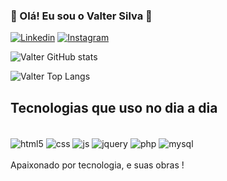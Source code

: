 ### 👋 Olá! Eu sou o Valter Silva 🚀
[![Linkedin](https://img.shields.io/badge/LinkedIn-0077B5?style=for-the-badge&logo=linkedin&logoColor=white)](https://www.linkedin.com/in/valter-silva-eng/)
[![Instagram](https://img.shields.io/badge/Instagram-E4405F?style=for-the-badge&logo=instagram&logoColor=white)](https://www.instagram.com/vvvdss.s/)

![Valter GitHub stats](https://github-readme-stats.vercel.app/api?username=ValterVS&show_icons=true&theme=radical)

![Valter Top Langs](https://github-readme-stats.vercel.app/api/top-langs/?username=ValterVS&layout=compact)

##  Tecnologias que uso no dia a dia

<div style="display:inline_block"><br>

<img align="center" alt="html5" src="https://img.shields.io/badge/HTML5-E34F26?style=for-the-badge&logo=html5&logoColor=white"/>

<img align="center" alt="css" src="https://img.shields.io/badge/CSS3-1572B6?style=for-the-badge&logo=css3&logoColor=white"/>

<img align="center" alt="js" src="https://img.shields.io/badge/JavaScript-323330?style=for-the-badge&logo=javascript&logoColor=F7DF1E"/>

<img align="center" alt="jquery" src="https://img.shields.io/badge/jQuery-0769AD?style=for-the-badge&logo=jquery&logoColor=white"/>

<img align="center" alt="php" src="https://img.shields.io/badge/PHP-777BB4?style=for-the-badge&logo=php&logoColor=white"/>

<img align="center" alt="mysql" src="https://img.shields.io/badge/MySQL-005C84?style=for-the-badge&logo=mysql&logoColor=white"/>

</div>
<br>
Apaixonado por tecnologia, e suas obras !
